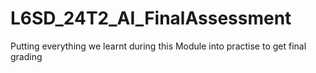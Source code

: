 # L6SD_24T2_AI_FinalAssessment
Putting everything we learnt during this Module into practise to get final grading
